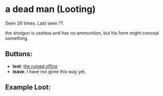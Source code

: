 # a dead man (Looting)

Seen 26 times. Last seen ??.

the shotgun is useless and has no ammunition, but his form might conceal something.

## Buttons:

- **loot**: [the ruined office](the-ruined-office-Nnkh4ub.md)
- **leave**: I have not gone this way yet.
## Example Loot:


